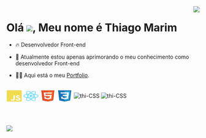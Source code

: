 <img align="right" height="590em" src="https://raw.githubusercontent.com/gist/thiagomarim/f943f06d78ce1568cbe67756fafc4087/raw/ef9f336635c12ba827307b4449b79b969fc370be/githubcard.svg"/>
<h1 align="left">Olá <img src="https://raw.githubusercontent.com/kaueMarques/kaueMarques/master/hi.gif" height="30px">, Meu nome é Thiago Marim</h1>


- 🔥 Desenvolvedor Front-end

- 🔭 Atualmente estou apenas aprimorando o meu conhecimento como desenvolvedor Front-end

- 👨‍💻 Aqui está o meu [Portfolio](https://thiagomarim.github.io/projeto-portfolio/).

<div style="display: inline_block"><br>
  <img align="center" alt="thi-Js" height="30" width="40" src="https://raw.githubusercontent.com/devicons/devicon/master/icons/javascript/javascript-plain.svg">
  <img align="center" alt="thi-React" height="30" width="40" src="https://raw.githubusercontent.com/devicons/devicon/master/icons/react/react-original.svg">
  <img align="center" alt="thi-HTML" height="30" width="40" src="https://raw.githubusercontent.com/devicons/devicon/master/icons/html5/html5-original.svg">
  <img align="center" alt="thi-CSS" height="30" width="40" src="https://raw.githubusercontent.com/devicons/devicon/master/icons/css3/css3-original.svg">
  <img align="center" alt="thi-CSS" height="30" width="40" src="https://cdn.jsdelivr.net/gh/devicons/devicon/icons/photoshop/photoshop-line.svg" />
  <img align="center" alt="thi-CSS" height="30" width="40" <img src="https://cdn.jsdelivr.net/gh/devicons/devicon/icons/illustrator/illustrator-line.svg" />
</div>

<br> <br/>


![](https://github-readme-stats.vercel.app/api/top-langs/?username=thiagomarim&theme=gotham&hide_border=false&include_all_commits=false&count_private=false&layout=compact)

